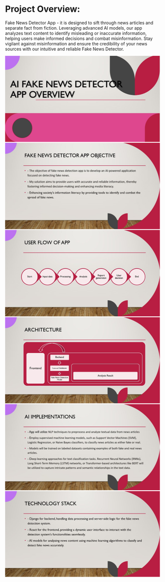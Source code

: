 # Project Overview:

Fake News Detector App - it is designed to sift through news articles and separate fact from fiction. Leveraging advanced AI models, our app analyzes text content to identify misleading or inaccurate information, helping users make informed decisions and combat misinformation. Stay vigilant against misinformation and ensure the credibility of your news sources with our intuitive and reliable Fake News Detector.

<img src="./projectOverview/fn-overview.JPG">

<img src="./projectOverview/fn-objective.JPG">

<img src="./projectOverview/fn-userflow.JPG">

<img src="./projectOverview/fn-architecture.JPG">

<img src="./projectOverview/fn-aiImplementation.JPG">

<img src="./projectOverview/fn-techstack.JPG">



